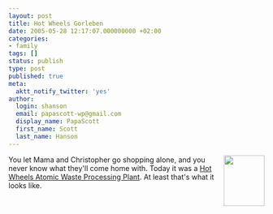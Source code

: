 ```yaml
---
layout: post
title: Hot Wheels Gorleben
date: 2005-05-28 12:17:07.000000000 +02:00
categories:
- family
tags: []
status: publish
type: post
published: true
meta:
  aktt_notify_twitter: 'yes'
author:
  login: shanson
  email: papascott-wp@gmail.com
  display_name: PapaScott
  first_name: Scott
  last_name: Hanson
---
```

<p><a href="http://www.papascott.de/wordpress/wp-content/uploads/2005/05/nitroxmine.jpg" onclick="window.open('http://www.papascott.de/fotos/nitroxmine.jpg','popup','width=242,height=300,scrollbars=no,resizable=no,toolbar=no,directories=no,location=no,menubar=no,status=no,left=0,top=0'); return false"><img src="http://www.papascott.de/wordpress/wp-content/uploads/2005/05/nitroxmine-thumb.jpg" width="80" height="100" align="right" border="0" /></a> You let Mama and Christopher go shopping alone, and you never know what they'll come home with. Today it was a <a href="http://www.toymania.com.br/site/prod-detail.cfm?Idprod=110H6288&blankparam=this&IDMarca=HWH&forcarmenu=format-menumarcas" title="Toymania Brinquedos - Hot Wheels Mini Nitrox Mine - Mattel">Hot Wheels Atomic Waste Processing Plant</a>. At least that's what it looks like.</p>
